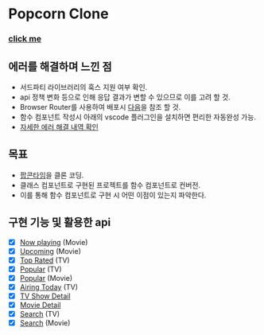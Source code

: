 # Popcorn Clone
### [click me](https://cellenar26.github.io/popcorn-clone/#/)
## 에러를 해결하며 느낀 점
- 서드파티 라이브러리의 훅스 지원 여부 확인.
- api 정책 변화 등으로 인해 응답 결과가 변할 수 있으므로 이를 고려 할 것.
- Browser Router를 사용하여 배포시 [다음](https://bit.ly/3u3DPwl)을 참조 할 것.
- 함수 컴포넌트 작성시 아래의 vscode 플러그인을 설치하면 편리한 자동완성 가능.
- [자세한 에러 해결 내역 확인](https://mountain-axolotl-824.notion.site/popcorn-clone-c95fcf35762f45eb8450cebaf4501c31)
## 목표
- [팝콘타임](https://popcorntime-online.ch)을 클론 코딩.
- 클래스 컴포넌트로 구현된 프로젝트를 함수 컴포넌트로 컨버전.
- 이를 통해 함수 컴포넌트로 구현 시 어떤 이점이 있는지 파악한다.

## 구현 기능 및 활용한 api
- [x] [Now playing](https://developers.themoviedb.org/3/movies/get-now-playing) (Movie)
- [x] [Upcoming](https://developers.themoviedb.org/3/movies/get-upcoming) (Movie)
- [x] [Top Rated](https://developers.themoviedb.org/3/tv/get-top-rated-tv) (TV)
- [x] [Popular](https://developers.themoviedb.org/3/tv/get-popular-tv-shows) (TV)
- [x] [Popular](https://developers.themoviedb.org/3/movies/get-popular-movies) (Movie)
- [x] [Airing Today](https://developers.themoviedb.org/3/tv/get-tv-airing-today) (TV)
- [x] [TV Show Detail](https://developers.themoviedb.org/3/tv/get-tv-details)
- [x] [Movie Detail](https://developers.themoviedb.org/3/movies/get-movie-details)
- [x] [Search](https://developers.themoviedb.org/3/search/search-tv-shows) (TV)
- [x] [Search](https://developers.themoviedb.org/3/search/search-movies) (Movie)
